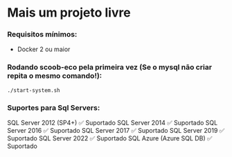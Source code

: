 # Mais um projeto livre

### Requisitos mínimos:
- Docker 2 ou maior

### Rodando scoob-eco pela primeira vez (Se o mysql não criar repita o mesmo comando!):
```
./start-system.sh
```
### Suportes para Sql Servers:
SQL Server 2012 (SP4+)	✅ Suportado
SQL Server 2014	✅ Suportado
SQL Server 2016	✅ Suportado
SQL Server 2017	✅ Suportado
SQL Server 2019	✅ Suportado
SQL Server 2022	✅ Suportado
SQL Azure (Azure SQL DB)	✅ Suportado